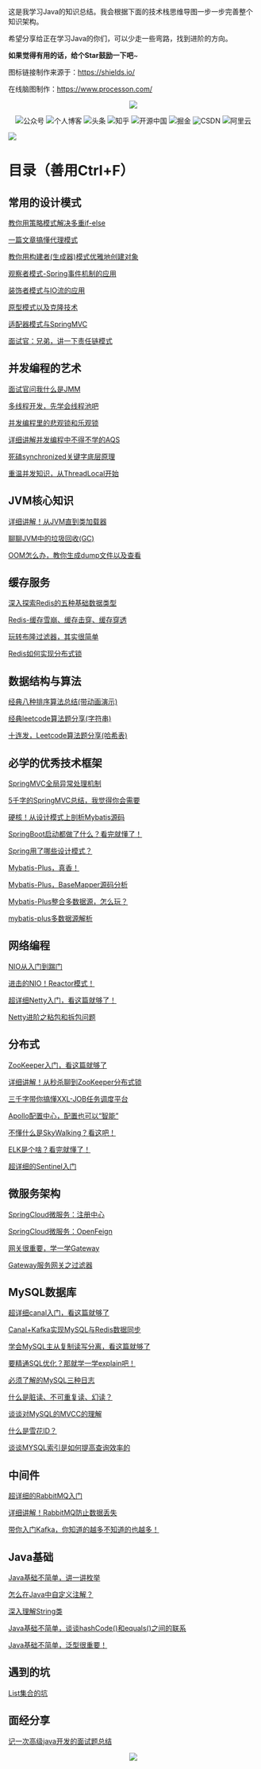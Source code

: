 这是我学习Java的知识总结。我会根据下面的技术栈思维导图一步一步完善整个知识架构。

希望分享给正在学习Java的你们，可以少走一些弯路，找到进阶的方向。

**如果觉得有用的话，给个Star鼓励一下吧**~

图标链接制作来源于：https://shields.io/

在线脑图制作：https://www.processon.com/

<p align="center">
    <img src="https://static.lovebilibili.com/github_index.jpg"/>
</p>

<p align="center">
    <a href="#微信" style="text-decoration:none;">
        <img src="https://img.shields.io/badge/WeChat-%E5%85%AC%E4%BC%97%E5%8F%B7-green" alt="公众号" />
    </a>
    <a href="https://me.lovebilibili.com/" target="_blank" style="text-decoration:none;">
        <img src="https://img.shields.io/badge/blog-%E4%B8%AA%E4%BA%BA%E5%8D%9A%E5%AE%A2-yellow" alt="个人博客" />
    </a>
    <a href="https://www.toutiao.com/c/user/104760648643/" target="_blank" style="text-decoration:none;">
        <img src="https://img.shields.io/badge/toutiao-%E5%A4%B4%E6%9D%A1-red" alt="头条" />
    </a>
    <a href="https://www.zhihu.com/people/niu-jiu-mu-74" target="_blank" style="text-decoration:none;">
        <img src="https://img.shields.io/badge/zhihu-%E7%9F%A5%E4%B9%8E-blue" alt="知乎" />
    </a>
    <a href="https://my.oschina.net/u/4606773" target="_blank" style="text-decoration:none;">
        <img src="https://img.shields.io/badge/oschina-%E5%BC%80%E6%BA%90%E4%B8%AD%E5%9B%BD-green" alt="开源中国" />
    </a>
    <a href="https://juejin.im/user/448256477237560" target="_blank" style="text-decoration:none;">
        <img src="https://img.shields.io/badge/juejin-%E6%8E%98%E9%87%91-blue" alt="掘金" />
    </a>
    <a href="https://blog.csdn.net/yehongzhi1994" target="_blank" style="text-decoration:none;">
        <img src="https://img.shields.io/badge/csdn-CSDN-red" alt="CSDN" />
    </a>
    <a href="https://developer.aliyun.com/profile/rkqynnyjf733q" target="_blank" style="text-decoration:none;">
        <img src="https://img.shields.io/badge/aliyun-%E9%98%BF%E9%87%8C%E4%BA%91-orange" alt="阿里云" />
    </a>
</p>

![](https://static.lovebilibili.com/mindmap_github_yasuo.png)

# 目录（善用Ctrl+F）

## 常用的设计模式

  <a href="https://mp.weixin.qq.com/s/lOIqwGiK5MjyhTwaq9NTvg" target="_blank">教你用策略模式解决多重if-else</a>
  
  <a href="https://mp.weixin.qq.com/s/OhcJR2eZgkiwkhrKeDiZFw" target="_blank">一篇文章搞懂代理模式</a>
  
  <a href="https://mp.weixin.qq.com/s/Dc0LUusdgTK8ugl7zsBjeA" target="_blank">教你用构建者(生成器)模式优雅地创建对象</a>
  
  <a href="https://mp.weixin.qq.com/s/OGUVfThGNz_pzlWmhwVm9w" target="_blank">观察者模式-Spring事件机制的应用</a>
  
  <a href="https://mp.weixin.qq.com/s/li7ySDSleiFH_b6PvPDaTQ" target="_blank">装饰者模式与IO流的应用</a>
  
  <a href="https://mp.weixin.qq.com/s/z-MGYFolFQXgiYp-hw5t5g" target="_blank">原型模式以及克隆技术</a>
  
  <a href="https://mp.weixin.qq.com/s/LDUJdTSU35HN4Y1geYV2yA" target="_blank">适配器模式与SpringMVC</a>
  
  <a href="https://mp.weixin.qq.com/s/FlA3BQ0KWe4jLrK14FVJTw" target="_blank">面试官：兄弟，讲一下责任链模式</a>

## 并发编程的艺术

  <a href="https://mp.weixin.qq.com/s/yxuGChcIga7SUe0hNMagsg" target="_blank">面试官问我什么是JMM</a>
  
  <a href="https://mp.weixin.qq.com/s/QDfIYPFLtLwx0gZfKqwS-Q" target="_blank">多线程开发，先学会线程池吧</a>
  
  <a href="https://mp.weixin.qq.com/s/UdoaiQUZLfly_S1Hs_t7ag" target="_blank">并发编程里的悲观锁和乐观锁</a>
  
  <a href="https://mp.weixin.qq.com/s/FjLl9POXHqI8ca9EQHCCCw" target="_blank">详细讲解并发编程中不得不学的AQS<a/>
  
  <a href="https://mp.weixin.qq.com/s/gr0i1HGZHbI3xmhyyFiuYQ" target="_blank">死磕synchronized关键字底层原理</a>
  
  <a href="https://mp.weixin.qq.com/s/tlfcKQxoReJEAbpUJZuGoQ" target="_blank">重温并发知识，从ThreadLocal开始</a>

## JVM核心知识

  <a href="https://mp.weixin.qq.com/s/cA4VnufqC2MGqY_LnUoWiA" target="_blank">详细讲解！从JVM直到类加载器</a>
  
  <a href="https://mp.weixin.qq.com/s/7ju2RuFKoUYwzBCXzPbE6w" target="_blank">聊聊JVM中的垃圾回收(GC)</a>
  
  <a href="https://mp.weixin.qq.com/s/Xt6k-_7m-gwlZKXNNbUpbg" target="_blank">OOM怎么办，教你生成dump文件以及查看</a>

## 缓存服务

  <a href="https://mp.weixin.qq.com/s/iwwHIa6GYFnoMcnw7JfqMQ" target="_blank">深入探索Redis的五种基础数据类型</a>
  
  <a href="https://mp.weixin.qq.com/s/vjof5CdJaRuoPMf6J5sMdA" target="_blank">Redis-缓存雪崩、缓存击穿、缓存穿透</a>
  
  <a href="https://mp.weixin.qq.com/s/ajoOjIb08dunypbRBD4Wlw" target="_blank">玩转布隆过滤器，其实很简单</a>

  <a href="https://mp.weixin.qq.com/s/FPt5rJIpHAe0psFo6inxUg" target="_blank">Redis如何实现分布式锁</a>

## 数据结构与算法

  <a href="https://mp.weixin.qq.com/s/e_XLtmnu-CYBKWivqeiyeA" target="_blank">经典八种排序算法总结(带动画演示)</a>

  <a href="https://mp.weixin.qq.com/s/-0xLjpT_QML9ogwNlSThIA" target="_blank">经典leetcode算法题分享(字符串)</a>
  
  <a href="https://mp.weixin.qq.com/s/-ZNnqGWKjMoP7UhnwH6qPg" target="_blank">十连发，Leetcode算法题分享(哈希表)</a>

## 必学的优秀技术框架

  <a href="https://mp.weixin.qq.com/s/licKK-8n9N6LNWEkTtj-Aw" target="_blank">SpringMVC全局异常处理机制</a>
  
  <a href="https://mp.weixin.qq.com/s/yGP_34nilJp3QKyM3RaO2w" target="_blank">5千字的SpringMVC总结，我觉得你会需要</a>
  
  <a href="https://mp.weixin.qq.com/s/UPU69jhDEHZaZ4hdJ2rTxg" target="_blank">硬核！从设计模式上剖析Mybatis源码</a>
  
  <a href="https://mp.weixin.qq.com/s/GVBrFoJAkD2yW4rCIbEa2g" target="_blank">SpringBoot启动都做了什么？看完就懂了！</a>
  
  <a href="https://mp.weixin.qq.com/s/o-abJ8AWlosZqqkfctoTAw" target="_blank">Spring用了哪些设计模式？</a>
  
  <a href="https://mp.weixin.qq.com/s/S1EG-Q1ZL9XVeo-kU0PV8A" target="_blank">Mybatis-Plus，真香！</a>
  
  <a href="https://mp.weixin.qq.com/s/-u9ll1m89JqA-LslmdKZKA" target="_blank">Mybatis-Plus，BaseMapper源码分析</a>
  
  <a href="https://mp.weixin.qq.com/s/8HSzJJwNia7DNHoPyze9pQ" target="_blank">Mybatis-Plus整合多数据源，怎么玩？</a>
  
  <a href="https://mp.weixin.qq.com/s/GgyhRiBIUCSFoSgk5F91BQ" target="_blank">mybatis-plus多数据源解析</a>

## 网络编程

  <a href="https://mp.weixin.qq.com/s/GfV9w2B0mbT7PmeBS45xLw" target="_blank">NIO从入门到踹门</a>
  
  <a href="https://mp.weixin.qq.com/s/vWbbn1qXRFVva8Y9yET18Q" target="_blank">进击的NIO！Reactor模式！</a>
  
  <a href="https://mp.weixin.qq.com/s/Wj73aY-44MaoBuRaRR1ElQ" target="_blank">超详细Netty入门，看这篇就够了！</a>
  
  <a href="https://mp.weixin.qq.com/s/ng4uz902npl6vKSeuZKSNw" target="_blank">Netty进阶之粘包和拆包问题</a>

## 分布式

  <a href="https://mp.weixin.qq.com/s/BPiycGUGq61ZD63lm2ojoQ" target="_blank">ZooKeeper入门，看这篇就够了</a>
  
  <a href="https://mp.weixin.qq.com/s/fS-GlvOJNFRr4UGRlQC2mQ" target="_blank">详细讲解！从秒杀聊到ZooKeeper分布式锁</a>

  <a href="https://mp.weixin.qq.com/s/G6yGtDGyf3gASvUBTo6AEg" target="_blank">三千字带你搞懂XXL-JOB任务调度平台</a>
  
  <a href="https://mp.weixin.qq.com/s/UbLvLbwAxlW6KCJoV4jzfg" target="_blank">Apollo配置中心，配置也可以“智能”</a>

  <a href="https://mp.weixin.qq.com/s/A9gmNsmuSdrMw8GqgbKa3A" target="_blank">不懂什么是SkyWalking？看这吧！</a>
  
  <a href="https://mp.weixin.qq.com/s/gwYJeEBVRgD6SkZWoP-skg" target="_blank">ELK是个啥？看完就懂了！</a>
  
  <a href="https://mp.weixin.qq.com/s/fJErXzhQUvGOLTmQIXMkag" target="_blank">超详细的Sentinel入门</a>
  
## 微服务架构

  <a href="https://mp.weixin.qq.com/s/ZWkCuBHiZay6tawdPRDMew" target="_blank">SpringCloud微服务：注册中心</a>
  
  <a href="https://mp.weixin.qq.com/s/di2oyCDy7xrAp7rv9eIjFw" target="_blank">SpringCloud微服务：OpenFeign</a>
  
  <a href="https://mp.weixin.qq.com/s/bqfc_3qA6U5zHMhRIOtgYg" target="_blank">网关很重要，学一学Gateway</a>

  <a href="https://mp.weixin.qq.com/s/MZ2HzHdh9zwwNZ60pOhDIQ" target="_blank">Gateway服务网关之过滤器</a>

## MySQL数据库

  <a href="https://mp.weixin.qq.com/s/Kb0pP8eWBl8zjn7scbUpWA" target="_blank">超详细canal入门，看这篇就够了</a>
  
  <a href="https://mp.weixin.qq.com/s/4-3AlDygYxFOUAw0iqAsqg" target="_blank">Canal+Kafka实现MySQL与Redis数据同步</a>
    
  <a href="https://mp.weixin.qq.com/s/Y1GY4OtpeGvv0U3HNbE9iA" target="_blank">学会MySQL主从复制读写分离，看这篇就够了</a>

  <a href="https://mp.weixin.qq.com/s/cg05mCjZGC37spYqU63eMQ" target="_blank">要精通SQL优化？那就学一学explain吧！</a>
  
  <a href="https://mp.weixin.qq.com/s/H6nFkdut2_DivjIG8lDHUw" target="_blank">必须了解的MySQL三种日志</a>

  <a href="https://mp.weixin.qq.com/s/Cwg8MXeIDNF3elf-yesQIg" target="_blank">什么是脏读、不可重复读、幻读？</a>

  <a href="https://mp.weixin.qq.com/s/AsYq9Qj9aSV0O8MvzuA7zQ" target="_blank">谈谈对MySQL的MVCC的理解</a>
  
  <a href="https://mp.weixin.qq.com/s/DxcllV4ZgJU8tift10hUgg" target="_blank">什么是雪花ID？</a>
  
  <a href="https://mp.weixin.qq.com/s/9_qSsh6iyg0x9pFb-lrF6A" target="_blank">谈谈MYSQL索引是如何提高查询效率的</a>

## 中间件

  <a href="https://mp.weixin.qq.com/s/RhXe3cF_B3p78I2mEXY9EQ" target="_blank">超详细的RabbitMQ入门</a>
  
  <a href="https://mp.weixin.qq.com/s/KGCER3TWLT6Yk_UwsYJZyA" target="_blank">详细讲解！RabbitMQ防止数据丢失</a>
  
  <a href="https://mp.weixin.qq.com/s/t5fMV6KGUxfCergngyBhuw" target="_blank">带你入门Kafka，你知道的越多不知道的也越多！</a>

## Java基础

  <a href="https://mp.weixin.qq.com/s/UFWx5ZBjY9Nsxb-Lf84euw" target="_blank">Java基础不简单，讲一讲枚举</a>
  
  <a href="https://mp.weixin.qq.com/s/J5lqxFj64A9LO0n7dgCJ7g" target="_blank">怎么在Java中自定义注解？</a>
  
  <a href="https://mp.weixin.qq.com/s/cINRfuthJlnd5rUSVKAuXA" target="_blank">深入理解String类</a>
  
  <a href="https://mp.weixin.qq.com/s/zwG2gFS2zXK2-GQ8vx5hlw" target="_blank">Java基础不简单，谈谈hashCode()和equals()之间的联系</a>
  
  <a href="https://mp.weixin.qq.com/s/PcFKKemIcl8PNe7N8GfFwA" target="_blank">Java基础不简单，泛型很重要！</a>
  
## 遇到的坑

  <a href="https://mp.weixin.qq.com/s/TJilUSaSVvjibhIivyJJwQ" target="_blank">List集合的坑</a>
  
## 面经分享

  <a href="https://mp.weixin.qq.com/s/AQtWzr1ceKZmAmIhnR4RdA" target="_blank">记一次高级java开发的面试题总结</a>
  
<p>
    <a name="微信"></a>
</p>

<p align="center">
    <img src="https://static.lovebilibili.com/dashacha_yasuo.png"/>
</p>